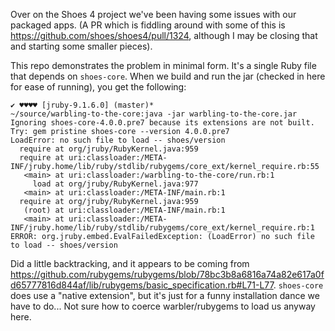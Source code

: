 Over on the Shoes 4 project we've been having some issues with our packaged apps. (A PR which is fiddling around with some of this is https://github.com/shoes/shoes4/pull/1324, although I may be closing that and starting some smaller pieces).

This repo demonstrates the problem in minimal form. It's a single Ruby file that depends on `shoes-core`. When we build and run the jar (checked in here for ease of running), you get the following:

```
✔ ♥♥♥♥ [jruby-9.1.6.0] (master)*
~/source/warbling-to-the-core:java -jar warbling-to-the-core.jar
Ignoring shoes-core-4.0.0.pre7 because its extensions are not built.  Try: gem pristine shoes-core --version 4.0.0.pre7
LoadError: no such file to load -- shoes/version
  require at org/jruby/RubyKernel.java:959
  require at uri:classloader:/META-INF/jruby.home/lib/ruby/stdlib/rubygems/core_ext/kernel_require.rb:55
   <main> at uri:classloader:/warbling-to-the-core/run.rb:1
     load at org/jruby/RubyKernel.java:977
   <main> at uri:classloader:/META-INF/main.rb:1
  require at org/jruby/RubyKernel.java:959
   (root) at uri:classloader:/META-INF/main.rb:1
   <main> at uri:classloader:/META-INF/jruby.home/lib/ruby/stdlib/rubygems/core_ext/kernel_require.rb:1
ERROR: org.jruby.embed.EvalFailedException: (LoadError) no such file to load -- shoes/version
```

Did a little backtracking, and it appears to be coming from https://github.com/rubygems/rubygems/blob/78bc3b8a6816a74a82e617a0fd65777816d844af/lib/rubygems/basic_specification.rb#L71-L77. `shoes-core` does use a "native extension", but it's just for a funny installation dance we have to do... Not sure how to coerce warbler/rubygems to load us anyway here.
